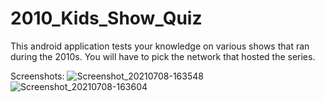 # 2010_Kids_Show_Quiz

This android application tests your knowledge on various shows that ran during the 2010s. You will have to pick the network that hosted the series.

Screenshots:
![Screenshot_20210708-163548](https://user-images.githubusercontent.com/85505848/124994207-1e25fc00-e00b-11eb-8b98-009f0c117aa9.png)
![Screenshot_20210708-163604](https://user-images.githubusercontent.com/85505848/124994226-25e5a080-e00b-11eb-99ed-260ea7155cb5.png)
